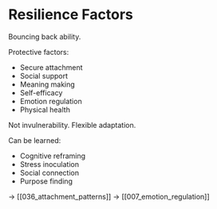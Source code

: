 # Resilience Factors

Bouncing back ability.

Protective factors:
- Secure attachment
- Social support
- Meaning making
- Self-efficacy
- Emotion regulation
- Physical health

Not invulnerability.
Flexible adaptation.

Can be learned:
- Cognitive reframing
- Stress inoculation
- Social connection
- Purpose finding

→ [[036_attachment_patterns]]
→ [[007_emotion_regulation]]